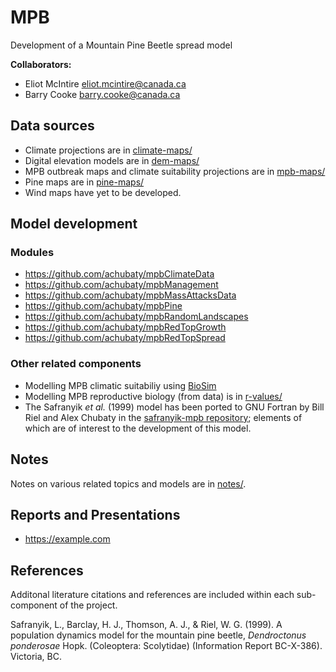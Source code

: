 # MPB

Development of a Mountain Pine Beetle spread model

**Collaborators:**

- Eliot McIntire <eliot.mcintire@canada.ca>
- Barry Cooke <barry.cooke@canada.ca>

## Data sources

<!-- TODO: update repo urls -->

- Climate projections are in [climate-maps/](https://github.com/achubaty/MPB/tree/master/climate-maps)
- Digital elevation models are in [dem-maps/](https://github.com/achubaty/MPB/tree/master/dem-maps)
- MPB outbreak maps and climate suitability projections are in [mpb-maps/](https://github.com/achubaty/MPB/tree/master/mpb-maps)
- Pine maps are in [pine-maps/](https://github.com/achubaty/MPB/tree/master/pine-maps)
- Wind maps have yet to be developed.

## Model development

### Modules

- https://github.com/achubaty/mpbClimateData
- https://github.com/achubaty/mpbManagement
- https://github.com/achubaty/mpbMassAttacksData
- https://github.com/achubaty/mpbPine
- https://github.com/achubaty/mpbRandomLandscapes
- https://github.com/achubaty/mpbRedTopGrowth
- https://github.com/achubaty/mpbRedTopSpread

### Other related components

- Modelling MPB climatic suitabiliy using [BioSim](https://github.com/achubaty/mpb-biosim)
- Modelling MPB reproductive biology (from data) is in [r-values/](https://github.com/achubaty/MPB/tree/master/r-values)
- The Safranyik *et al.* (1999) model has been ported to GNU Fortran by Bill Riel and Alex Chubaty in the [safranyik-mpb repository](https://github.com/achubaty/safranyik-mpb); elements of which are of interest to the development of this model.

## Notes

Notes on various related topics and models are in [notes/](https://github.com/achubaty/MPB/tree/master/notes).

## Reports and Presentations

<!-- TODO: add google drive links -->

- <https://example.com>

## References

Additonal literature citations and references are included within each sub-component of the project.

Safranyik, L., Barclay, H. J., Thomson, A. J., & Riel, W. G. (1999). A population dynamics model for the mountain pine beetle, *Dendroctonus ponderosae* Hopk. (Coleoptera: Scolytidae) (Information Report BC-X-386). Victoria, BC.
